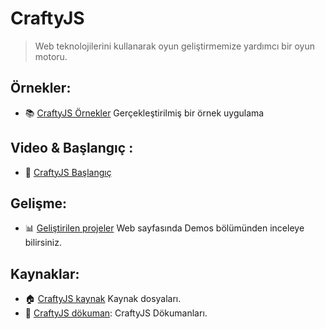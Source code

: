 # CraftyJS

> Web teknolojilerini kullanarak oyun geliştirmemize yardımcı bir oyun motoru.

## Örnekler:

- :books: [CraftyJS Örnekler](https://github.com/adngdb/crafty-examples) Gerçekleştirilmiş bir örnek uygulama

## Video & Başlangıç :
- :book: <a href="http://craftyjs.com/getting-started/" target="_blank"> CraftyJS Başlangıç</a>

## Gelişme:

- :bar_chart: [Geliştirilen projeler](http://craftyjs.com/) Web sayfasında Demos bölümünden inceleye bilirsiniz.


## Kaynaklar:
- :house:  [CraftyJS kaynak](https://github.com/craftyjs/Crafty) Kaynak dosyaları.
- :memo: [CraftyJS dökuman](http://craftyjs.com/documentation/): CraftyJS Dökumanları.
